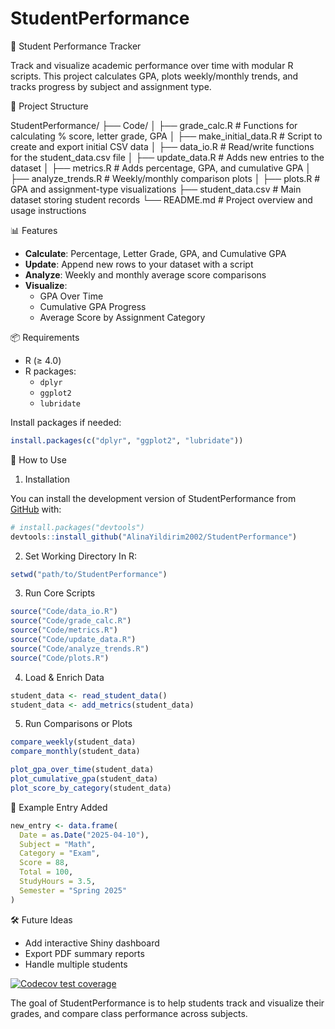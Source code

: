 
<!-- README.md is generated from README.Rmd. Please edit that file -->

# StudentPerformance

📘 Student Performance Tracker

Track and visualize academic performance over time with modular R
scripts. This project calculates GPA, plots weekly/monthly trends, and
tracks progress by subject and assignment type.

📂 Project Structure

StudentPerformance/ ├── Code/ │ ├── grade_calc.R \# Functions for
calculating % score, letter grade, GPA │ ├── make_initial_data.R \#
Script to create and export initial CSV data │ ├── data_io.R \#
Read/write functions for the student_data.csv file │ ├── update_data.R
\# Adds new entries to the dataset │ ├── metrics.R \# Adds percentage,
GPA, and cumulative GPA │ ├── analyze_trends.R \# Weekly/monthly
comparison plots │ ├── plots.R \# GPA and assignment-type visualizations
├── student_data.csv \# Main dataset storing student records └──
README.md \# Project overview and usage instructions

📊 Features

- **Calculate**: Percentage, Letter Grade, GPA, and Cumulative GPA
- **Update**: Append new rows to your dataset with a script
- **Analyze**: Weekly and monthly average score comparisons
- **Visualize**:
  - GPA Over Time
  - Cumulative GPA Progress
  - Average Score by Assignment Category

📦 Requirements

- R (≥ 4.0)
- R packages:
  - `dplyr`
  - `ggplot2`
  - `lubridate`

Install packages if needed:

``` r
install.packages(c("dplyr", "ggplot2", "lubridate"))
```

🚀 How to Use

1.  Installation

You can install the development version of StudentPerformance from
[GitHub](https://github.com/) with:

``` r
# install.packages("devtools")
devtools::install_github("AlinaYildirim2002/StudentPerformance")
```
2. Set Working Directory In R:

``` r
setwd("path/to/StudentPerformance")
```

3.  Run Core Scripts

``` r
source("Code/data_io.R")
source("Code/grade_calc.R")
source("Code/metrics.R")
source("Code/update_data.R")        
source("Code/analyze_trends.R")
source("Code/plots.R")
```

4.  Load & Enrich Data

``` r
student_data <- read_student_data()
student_data <- add_metrics(student_data)
```

5.  Run Comparisons or Plots

``` r
compare_weekly(student_data)
compare_monthly(student_data)

plot_gpa_over_time(student_data)
plot_cumulative_gpa(student_data)
plot_score_by_category(student_data)
```
🧠 Example Entry Added 

``` r
new_entry <- data.frame(
  Date = as.Date("2025-04-10"),
  Subject = "Math",
  Category = "Exam",
  Score = 88,
  Total = 100,
  StudyHours = 3.5,
  Semester = "Spring 2025"
)
```
🛠️ Future Ideas

- Add interactive Shiny dashboard
- Export PDF summary reports
- Handle multiple students

<!-- badges: start -->

[![Codecov test
coverage](https://codecov.io/gh/AlinaYildirim2002/StudentPerformance/graph/badge.svg)](https://app.codecov.io/gh/AlinaYildirim2002/StudentPerformance)
<!-- badges: end -->

The goal of StudentPerformance is to help students track and visualize
their grades, and compare class performance across subjects.



